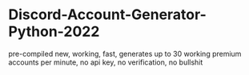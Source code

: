# Discord-Account-Generator-Python-2022
pre-compiled new, working, fast, generates up to 30 working premium accounts per minute, no api key, no verification, no bullshit
